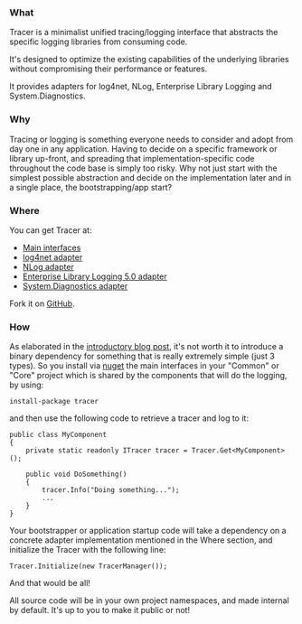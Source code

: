 ### What
Tracer is a minimalist unified tracing/logging interface that abstracts the specific logging libraries from consuming code.

It's designed to optimize the existing capabilities of the underlying libraries without compromising their performance or features.

It provides adapters for log4net, NLog, Enterprise Library Logging and System.Diagnostics.

### Why
Tracing or logging is something everyone needs to consider and adopt from day one in any application. Having to decide on a specific framework or library up-front, and spreading that implementation-specific code throughout the code base is simply too risky. Why not just start with the simplest possible abstraction and decide on the implementation later and in a single place, the bootstrapping/app start?

### Where
You can get Tracer at:

- [Main interfaces](http://kzu.to/PEgjcT)
- [log4net adapter](http://kzu.to/PEgl4A)
- [NLog adapter](http://kzu.to/PEgncC)
- [Enterprise Library Logging 5.0 adapter](http://kzu.to/PEgoxc)
- [System.Diagnostics adapter](http://kzu.to/PEiP2S)

Fork it on [GitHub](http://kzu.to/PEiUne).


### How
As elaborated in the [introductory blog post](http://kzu.to/PEgB3o "Tracer: the unified, dead-simple API for all logging frameworks in existence"), it's not worth it to introduce a binary dependency for something that is really extremely simple (just 3 types). So you install via [nuget](http://nuget.org/) the main interfaces in your "Common" or "Core" project which is shared by the components that will do the logging, by using:

`install-package tracer`
 
and then use the following code to retrieve a tracer and log to it:

	public class MyComponent
	{
		private static readonly ITracer tracer = Tracer.Get<MyComponent>();
	 
		public void DoSomething()
		{
			tracer.Info("Doing something...");
			...
		}
	}

Your bootstrapper or application startup code will take a dependency on a concrete adapter implementation mentioned in the Where section, and initialize the Tracer with the following line:

`Tracer.Initialize(new TracerManager());`

And that would be all!

All source code will be in your own project namespaces, and made internal by default. It's up to you to make it public or not!